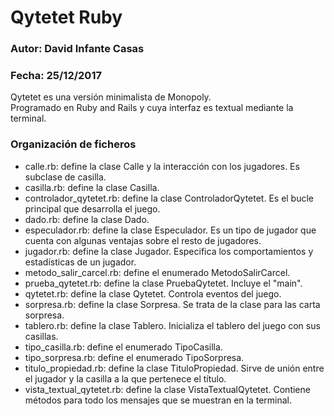 # Qytetet Ruby

### Autor: David Infante Casas
### Fecha: 25/12/2017

Qytetet es una versión minimalista de Monopoly.  
Programado en Ruby and Rails y cuya interfaz es textual mediante la terminal.

### Organización de ficheros

- calle.rb: define la clase Calle y la interacción con los jugadores. Es subclase de casilla.
- casilla.rb: define la clase Casilla.
- controlador_qytetet.rb: define la clase ControladorQytetet. Es el bucle principal que desarrolla el juego.
- dado.rb: define la clase Dado.
- especulador.rb: define la clase Especulador. Es un tipo de jugador que cuenta con algunas ventajas sobre el resto de jugadores.
- jugador.rb: define la clase Jugador. Especifica los comportamientos y estadísticas de un jugador.
- metodo_salir_carcel.rb: define el enumerado MetodoSalirCarcel.
- prueba_qytetet.rb: define la clase PruebaQytetet. Incluye el "main".
- qytetet.rb: define la clase Qytetet. Controla eventos del juego.
- sorpresa.rb: define la clase Sorpresa. Se trata de la clase para las carta sorpresa.
- tablero.rb: define la clase Tablero. Inicializa el tablero del juego con sus casillas.
- tipo_casilla.rb: define el enumerado TipoCasilla.
- tipo_sorpresa.rb: define el enumerado TipoSorpresa.
- titulo_propiedad.rb: define la clase TituloPropiedad. Sirve de unión entre el jugador y la casilla a la que pertenece el título.
- vista_textual_qytetet.rb: define la clase VistaTextualQytetet. Contiene métodos para todo los mensajes que se muestran en la terminal.

